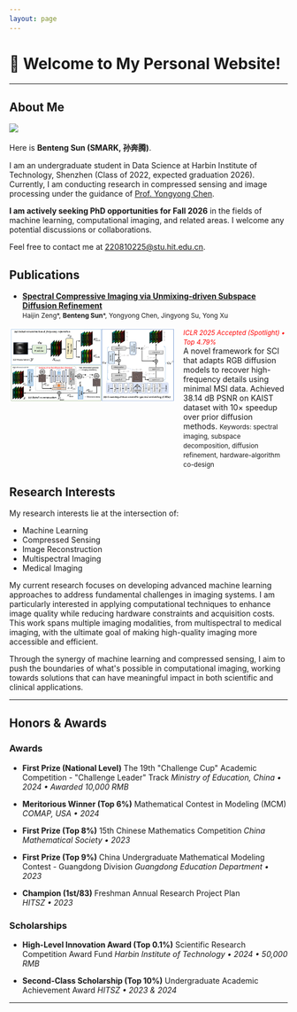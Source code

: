 ```yaml
---
layout: page
---
```


# 👋 Welcome to My Personal Website!
---

## About Me

<img src="assets\images\fav.jpg" class="floatpic">

Here is **Benteng Sun (SMARK, 孙奔腾)**.<br>

I am an undergraduate student in Data Science at Harbin Institute of Technology, Shenzhen (Class of 2022, expected graduation 2026). Currently, I am conducting research in compressed sensing and image processing under the guidance of [Prof. Yongyong Chen](https://scholar.google.com/citations?user=ny2mn-cAAAAJ). 

**I am actively seeking PhD opportunities for Fall 2026** in the fields of machine learning, computational imaging, and related areas. I welcome any potential discussions or collaborations.

Feel free to contact me at 220810225@stu.hit.edu.cn.

## Publications

- **[Spectral Compressive Imaging via Unmixing-driven Subspace Diffusion Refinement](assets/doc/9358_Spectral_Compressive_Imag.pdf)**  
      <small>Haijin Zeng\*, **Benteng Sun**\*, Yongyong Chen, Jingyong Su, Yong Xu</small><br>
<div style="display: flex; align-items: flex-start;">
  <img src="assets\images\PSR-SCI_pipeline_1.jpg" alt="PSR-SCI Pipeline" style="width: 300px; margin-right: 15px;">
  <div>
      <small><em><span style="color:red">ICLR 2025 Accepted (Spotlight) • Top 4.79%</span></em></small><br>
      A novel framework for SCI that adapts RGB diffusion models to recover high-frequency details using minimal MSI data. Achieved 38.14 dB PSNR on KAIST dataset with 10× speedup over prior diffusion methods.  
      <small>Keywords: spectral imaging, subspace decomposition, diffusion refinement, hardware-algorithm co-design</small>
  </div>
</div>



## Research Interests

My research interests lie at the intersection of:
- Machine Learning
- Compressed Sensing
- Image Reconstruction
- Multispectral Imaging
- Medical Imaging

My current research focuses on developing advanced machine learning approaches to address fundamental challenges in imaging systems. I am particularly interested in applying computational techniques to enhance image quality while reducing hardware constraints and acquisition costs. This work spans multiple imaging modalities, from multispectral to medical imaging, with the ultimate goal of making high-quality imaging more accessible and efficient.

Through the synergy of machine learning and compressed sensing, I aim to push the boundaries of what's possible in computational imaging, working towards solutions that can have meaningful impact in both scientific and clinical applications.


---



## Honors & Awards

### Awards

* **First Prize (National Level)** The 19th "Challenge Cup" Academic Competition - "Challenge Leader" Track *Ministry of Education, China • 2024 • Awarded 10,000 RMB*

* **Meritorious Winner (Top 6%)** Mathematical Contest in Modeling (MCM) *COMAP, USA • 2024*

* **First Prize (Top 8%)** 15th Chinese Mathematics Competition *China Mathematical Society • 2023*

* **First Prize (Top 9%)** China Undergraduate Mathematical Modeling Contest - Guangdong Division  *Guangdong Education Department • 2023*

* **Champion (1st/83)** Freshman Annual Research Project Plan  
  *HITSZ • 2023*

### Scholarships

* **High-Level Innovation Award (Top 0.1%)** Scientific Research Competition Award Fund *Harbin Institute of Technology • 2024 • 50,000 RMB*

* **Second-Class Scholarship (Top 10%)** Undergraduate Academic Achievement Award *HITSZ • 2023 & 2024*


---